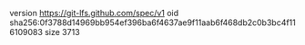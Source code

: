 version https://git-lfs.github.com/spec/v1
oid sha256:0f3788d14969bb954ef396ba6f4637ae9f11aab6f468db2c0b3bc4f116109083
size 3713
